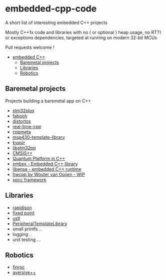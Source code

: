 # embedded-cpp-code

A short list of interesting embedded C++ projects

Mostly C++1x code and libraries with no ( or optional ) heap usage, no RTTI or exceptions dependencies, targeted at running on modern 32-bit MCUs

Pull requests welcome !

- [embedded C++](#embedded-cpp)
  - [Baremetal projects](#baremetal-projects)
  - [Libraries](#libraries)
  - [Robotics](#robotics)

## Baremetal projects
Projects building a baremetal app on C++

* [stm32plus](https://github.com/andysworkshop/stm32plus)
* [fabooh](https://github.com/RickKimball/fabooh)
* [distortos](https://github.com/DISTORTEC/distortos)
* [real-time-cpp](https://github.com/ckormanyos/real-time-cpp)
* [cppmeta](https://github.com/mholling/cppmeta)
* [msp430-template-library](https://github.com/ekoeppen/msp430-template-library)
* [kvasir](https://github.com/kvasir-io/Kvasir)
* [libstm32pp](https://github.com/JorgeAparicio/libstm32pp)
* [CMSIS++](http://micro-os-plus.github.io/cmsis-plus/rtos/)
* [Quantum Platform in C++](https://github.com/QuantumLeaps/qpcpp.git)
* [embxx - Embedded C++ library](https://github.com/arobenko/embxx)
* [libense - embedded C++ runtime](https://github.com/myeisha/libense)
* [hwcpp by Wouter van Ooijen - WIP](https://github.com/wovo/hwcpp)
* [xpcc framework](https://github.com/roboterclubaachen/xpcc)

## Libraries
* [rapidjson](https://github.com/miloyip/rapidjson)
* [fixed point](https://github.com/kaidokert/tfixed)
* [ustl](https://github.com/msharov/ustl)
* [PeripheralTemplateLibrary](https://github.com/pfalcon/PeripheralTemplateLibrary)
* small printfs ..
* logging ..
* unit testing ...


## Robotics
* [finroc](http://www.finroc.org/)
* [aversive++](http://aversiveplusplus.com/)
